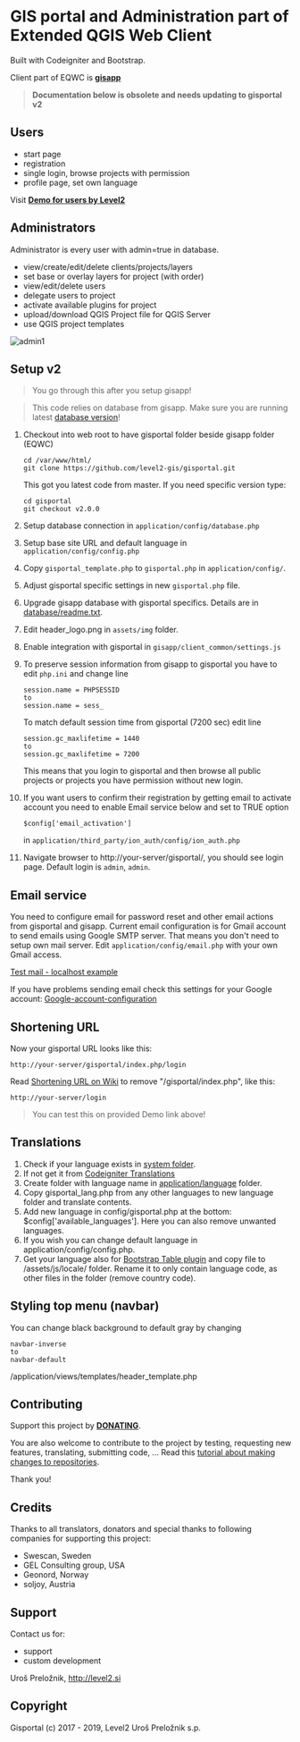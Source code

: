 GIS portal and Administration part of Extended QGIS Web Client
=================================================================
Built with Codeigniter and Bootstrap.

Client part of EQWC is [**gisapp**](https://github.com/uprel/gisapp)

> **Documentation below is obsolete and needs updating to gisportal v2**

## Users

- start page
- registration
- single login, browse projects with permission
- profile page, set own language

Visit **<a target="_blank" href="http://test.level2.si">Demo for users by Level2</a>**

## Administrators

Administrator is every user with admin=true in database.

- view/create/edit/delete clients/projects/layers
- set base or overlay layers for project (with order)
- view/edit/delete users
- delegate users to project
- activate available plugins for project
- upload/download QGIS Project file for QGIS Server
- use QGIS project templates

![admin1](https://github.com/uprel/gisportal/wiki/images/admin_projects_view1.png)

## Setup v2

> You go through this after you setup gisapp!

> This code relies on database from gisapp. Make sure you are running latest [database version](https://github.com/uprel/gisapp/wiki/3.-Managing-Database#upgrading)!

1. Checkout into web root to have gisportal folder beside gisapp folder (EQWC)

	```
	cd /var/www/html/
	git clone https://github.com/level2-gis/gisportal.git
	```
    This got you latest code from master. If you need specific version type:
    
    ```
    cd gisportal
	git checkout v2.0.0
	```
	
1. Setup database connection in `application/config/database.php`
1. Setup base site URL and default language in `application/config/config.php`
1. Copy `gisportal_template.php` to `gisportal.php` in `application/config/`.
1. Adjust gisportal specific settings in new `gisportal.php` file.
1. Upgrade gisapp database with gisportal specifics. Details are in [database/readme.txt](database/readme.txt).
1. Edit header_logo.png in `assets/img` folder.
1. Enable integration with gisportal in `gisapp/client_common/settings.js`
1. To preserve session information from gisapp to gisportal you have to edit `php.ini` and change line

    ```
    session.name = PHPSESSID
    to
    session.name = sess_
    ```

    To match default session time from gisportal (7200 sec) edit line
    
    ```
    session.gc_maxlifetime = 1440
    to
    session.gc_maxlifetime = 7200
    ```
    
    This means that you login to gisportal and then browse all public projects or projects you have permission without
    new login.
    
1.  If you want users to confirm their registration by getting email to activate account you need to enable Email service below and set to TRUE
    option 
    
    ```
    $config['email_activation']  
    ```
    
    in `application/third_party/ion_auth/config/ion_auth.php`    

1.  Navigate browser to http://your-server/gisportal/, you should see login page. Default login is `admin`, `admin`.

## Email service
You need to configure email for password reset and other email actions from gisportal and gisapp.
Current email configuration is for Gmail account to send emails using Google SMTP server. That means you don't need to setup own mail server.
Edit `application/config/email.php` with your own Gmail access.

[Test mail - localhost example](http://localhost/gisportal/index.php/mail/test)

If you have problems sending email check this settings for your Google account: [Google-account-configuration](../../wiki/Google-account-configuration)

## Shortening URL
Now your gisportal URL looks like this:

```http://your-server/gisportal/index.php/login```

Read [Shortening URL on Wiki](https://github.com/uprel/gisportal/wiki/Shortening-URL) to remove "/gisportal/index.php", like this:

```http://your-server/login```

> You can test this on provided Demo link above!

## Translations

1. Check if your language exists in [system folder](https://github.com/uprel/gisportal/tree/master/system/language). 
1. If not get it from [Codeigniter Translations](https://github.com/bcit-ci/codeigniter3-translations)
1. Create folder with language name in [application/language](https://github.com/uprel/gisportal/tree/master/application/language) folder.
1. Copy gisportal_lang.php from any other languages to new language folder and translate contents.
1. Add new language in config/gisportal.php at the bottom: $config['available_languages']. Here you can also remove unwanted languages.
1. If you wish you can change default language in application/config/config.php.
1. Get your language also for [Bootstrap Table plugin](https://github.com/wenzhixin/bootstrap-table/tree/develop/src/locale) and copy file to /assets/js/locale/ folder. Rename it to only contain language code, as other files in the folder (remove country code).

## Styling top menu (navbar)

You can change black background to default gray by changing 

```
navbar-inverse
to
navbar-default
```
/application/views/templates/header_template.php

## Contributing

Support this project by [**DONATING**](http://level2.si/product/donation-extended-qgis-web-client/).

You are also welcome to contribute to the project by testing, requesting new features, translating, submitting code, ...
Read this [tutorial about making changes to repositories](https://help.github.com/articles/fork-a-repo/).

Thank you!

## Credits

Thanks to all translators, donators and special thanks to following companies for supporting this project:
* Swescan, Sweden
* GEL Consulting group, USA
* Geonord, Norway
* soljoy, Austria

## Support

Contact us for:
* support
* custom development

Uroš Preložnik, http://level2.si

## Copyright

Gisportal (c) 2017 - 2019, Level2 Uroš Preložnik s.p. 
